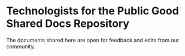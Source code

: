 # Technologists for the Public Good Shared Docs Repository

The documents shared here are open for feedback and edits from our community.
